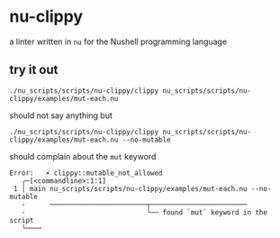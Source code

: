 # nu-clippy
a linter written in `nu` for the Nushell programming language

## try it out
```nu
./nu_scripts/scripts/nu-clippy/clippy nu_scripts/scripts/nu-clippy/examples/mut-each.nu
```
should not say anything but
```nu
./nu_scripts/scripts/nu-clippy/clippy nu_scripts/scripts/nu-clippy/examples/mut-each.nu --no-mutable
```
should complain about the `mut` keyword
```nu
Error:   × clippy::mutable_not_allowed
   ╭─[<commandline>:1:1]
 1 │ main nu_scripts/scripts/nu-clippy/examples/mut-each.nu --no-mutable
   ·      ────────────────────────┬────────────────────────
   ·                              ╰── found `mut` keyword in the script
   ╰────
```
